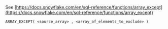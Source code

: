 See [https://docs.snowflake.com/en/sql-reference/functions/array_except](https://docs.snowflake.com/en/sql-reference/functions/array_except)
```
ARRAY_EXCEPT( <source_array> , <array_of_elements_to_exclude> )
```
